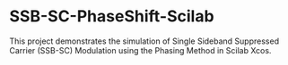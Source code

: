 # SSB-SC-PhaseShift-Scilab
This project demonstrates the simulation of Single Sideband Suppressed Carrier (SSB-SC) Modulation using the Phasing Method in Scilab Xcos.
